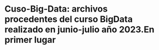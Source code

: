 # Cuso-Big-Data: archivos procedentes del curso BigData realizado en junio-julio año 2023.En primer lugar 
